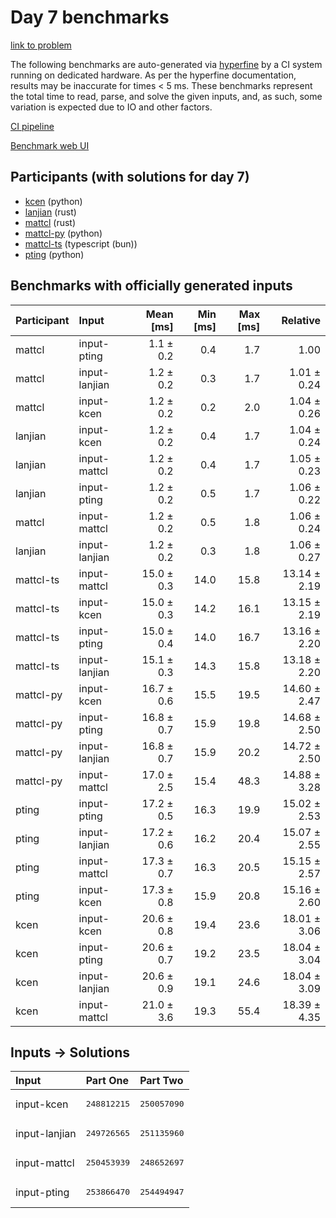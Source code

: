 # Day 7 benchmarks

[link to problem](https://adventofcode.com/2023/day/7)

The following benchmarks are auto-generated via
[hyperfine](https://github.com/sharkdp/hyperfine) by a CI system running on
dedicated hardware. As per the hyperfine documentation, results may be
inaccurate for times < 5 ms. These benchmarks represent the total time to read,
parse, and solve the given inputs, and, as such, some variation is expected due
to IO and other factors.

[CI pipeline](http://ci.papercode.net:8080/teams/main/pipelines/aoc2023)

[Benchmark web UI](https://aoc.ancalagon.black)


## Participants (with solutions for day 7)

- [kcen](https://github.com/kcen/aoc2023) (python)
- [lanjian](https://github.com/lanjian/aoc-2023) (rust)
- [mattcl](https://github.com/mattcl/aoc2023) (rust)
- [mattcl-py](https://github.com/mattcl/aoc2023-py) (python)
- [mattcl-ts](https://github.com/mattcl/aoc2023-js) (typescript (bun))
- [pting](https://github.com/pting/aoc2023) (python)


## Benchmarks with officially generated inputs

| Participant | Input | Mean [ms] | Min [ms] | Max [ms] | Relative |
|:---|:---|---:|---:|---:|---:|
| mattcl | input-pting | 1.1 ± 0.2 | 0.4 | 1.7 | 1.00 |
| mattcl | input-lanjian | 1.2 ± 0.2 | 0.3 | 1.7 | 1.01 ± 0.24 |
| mattcl | input-kcen | 1.2 ± 0.2 | 0.2 | 2.0 | 1.04 ± 0.26 |
| lanjian | input-kcen | 1.2 ± 0.2 | 0.4 | 1.7 | 1.04 ± 0.24 |
| lanjian | input-mattcl | 1.2 ± 0.2 | 0.4 | 1.7 | 1.05 ± 0.23 |
| lanjian | input-pting | 1.2 ± 0.2 | 0.5 | 1.7 | 1.06 ± 0.22 |
| mattcl | input-mattcl | 1.2 ± 0.2 | 0.5 | 1.8 | 1.06 ± 0.24 |
| lanjian | input-lanjian | 1.2 ± 0.2 | 0.3 | 1.8 | 1.06 ± 0.27 |
| mattcl-ts | input-mattcl | 15.0 ± 0.3 | 14.0 | 15.8 | 13.14 ± 2.19 |
| mattcl-ts | input-kcen | 15.0 ± 0.3 | 14.2 | 16.1 | 13.15 ± 2.19 |
| mattcl-ts | input-pting | 15.0 ± 0.4 | 14.0 | 16.7 | 13.16 ± 2.20 |
| mattcl-ts | input-lanjian | 15.1 ± 0.3 | 14.3 | 15.8 | 13.18 ± 2.20 |
| mattcl-py | input-kcen | 16.7 ± 0.6 | 15.5 | 19.5 | 14.60 ± 2.47 |
| mattcl-py | input-pting | 16.8 ± 0.7 | 15.9 | 19.8 | 14.68 ± 2.50 |
| mattcl-py | input-lanjian | 16.8 ± 0.7 | 15.9 | 20.2 | 14.72 ± 2.50 |
| mattcl-py | input-mattcl | 17.0 ± 2.5 | 15.4 | 48.3 | 14.88 ± 3.28 |
| pting | input-pting | 17.2 ± 0.5 | 16.3 | 19.9 | 15.02 ± 2.53 |
| pting | input-lanjian | 17.2 ± 0.6 | 16.2 | 20.4 | 15.07 ± 2.55 |
| pting | input-mattcl | 17.3 ± 0.7 | 16.3 | 20.5 | 15.15 ± 2.57 |
| pting | input-kcen | 17.3 ± 0.8 | 15.9 | 20.8 | 15.16 ± 2.60 |
| kcen | input-kcen | 20.6 ± 0.8 | 19.4 | 23.6 | 18.01 ± 3.06 |
| kcen | input-pting | 20.6 ± 0.7 | 19.2 | 23.5 | 18.04 ± 3.04 |
| kcen | input-lanjian | 20.6 ± 0.9 | 19.1 | 24.6 | 18.04 ± 3.09 |
| kcen | input-mattcl | 21.0 ± 3.6 | 19.3 | 55.4 | 18.39 ± 4.35 |


## Inputs -> Solutions

| Input | Part One | Part Two |
|:---|:---|:---|
|input-kcen|<pre>248812215</pre>|<pre>250057090</pre>|
|input-lanjian|<pre>249726565</pre>|<pre>251135960</pre>|
|input-mattcl|<pre>250453939</pre>|<pre>248652697</pre>|
|input-pting|<pre>253866470</pre>|<pre>254494947</pre>|